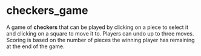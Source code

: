 # checkers_game

A game of **checkers** that can be played by clicking on a piece to select it and clicking on a square to move it to. Players can undo up to three moves. Scoring is based on the number of pieces the winning player has remaining at the end of the game. 
